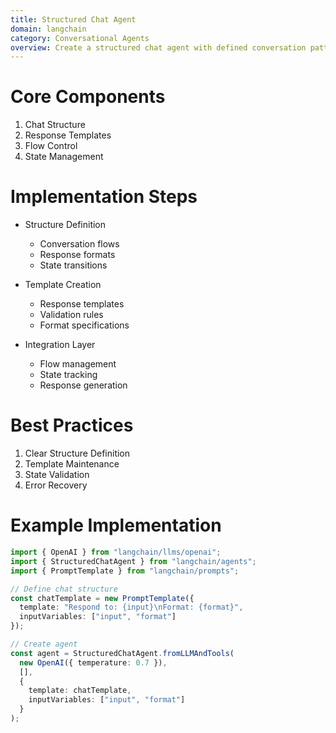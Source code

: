 ```yaml
---
title: Structured Chat Agent
domain: langchain
category: Conversational Agents
overview: Create a structured chat agent with defined conversation patterns and response formats.
---
```


# Core Components
1. Chat Structure
2. Response Templates
3. Flow Control
4. State Management

# Implementation Steps
- Structure Definition
  - Conversation flows
  - Response formats
  - State transitions

- Template Creation
  - Response templates
  - Validation rules
  - Format specifications

- Integration Layer
  - Flow management
  - State tracking
  - Response generation

# Best Practices
1. Clear Structure Definition
2. Template Maintenance
3. State Validation
4. Error Recovery

# Example Implementation
```typescript
import { OpenAI } from "langchain/llms/openai";
import { StructuredChatAgent } from "langchain/agents";
import { PromptTemplate } from "langchain/prompts";

// Define chat structure
const chatTemplate = new PromptTemplate({
  template: "Respond to: {input}\nFormat: {format}",
  inputVariables: ["input", "format"]
});

// Create agent
const agent = StructuredChatAgent.fromLLMAndTools(
  new OpenAI({ temperature: 0.7 }),
  [],
  {
    template: chatTemplate,
    inputVariables: ["input", "format"]
  }
);
